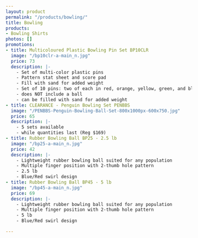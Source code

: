 ```yaml
---
layout: product
permalink: "/products/bowling/"
title: Bowling
products:
- Bowling Shirts
photos: []
promotions:
- title: Multicoloured Plastic Bowling Pin Set BP10CLR
  image: "/bp10clr-a-main_n.jpg"
  price: 73
  description: |-
    - Set of multi-color plastic pins
    - Pattern stat sheet and score pad
    - Fill with sand for added weight
    - Set of 10 pins: two of each in red, orange, yellow, green, and blue
    - does NOT include a ball
    - can be filled with sand for added weight
- title: CLEARANCE - Penguin Bowling Set PENBBS
  image: "/PENBBS-Penguin-Bowling-Ball-Set-800x1000px-600x750.jpg"
  price: 65
  description: |-
    - 5 sets available
    - while quantities last (Reg $169)
- title: Rubber Bowling Ball BP25 - 2.5 lb
  image: "/bp25-a-main_n.jpg"
  price: 42
  description: |-
    - Lightweight rubber bowling ball suited for any population
    - Multiple finger position with 2-thumb hole pattern
    - 2.5 lb
    - Blue/Red swirl design
- title: Rubber Bowling Ball BP45 - 5 lb
  image: "/bp45-a-main_n.jpg"
  price: 69
  description: |-
    - Lightweight rubber bowling ball suited for any population
    - Multiple finger position with 2-thumb hole pattern
    - 5 lb
    - Blue/Red swirl design

---
```

